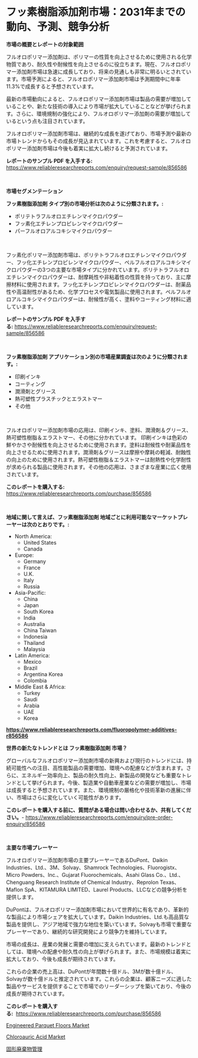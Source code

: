 <p><h1>フッ素樹脂添加剤市場：2031年までの動向、予測、競争分析</h1></p><p><strong>市場の概要とレポートの対象範囲</strong></p>
<p><p>フルオロポリマー添加剤は、ポリマーの性質を向上させるために使用される化学物質であり、耐久性や耐候性を向上させるのに役立ちます。現在、フルオロポリマー添加剤市場は急速に成長しており、将来の見通しも非常に明るいとされています。市場予測によると、フルオロポリマー添加剤市場は予測期間中に年率11.3%で成長すると予想されています。</p><p>最新の市場動向によると、フルオロポリマー添加剤市場は製品の需要が増加していることや、新たな技術の導入により市場が拡大していることなどが挙げられます。さらに、環境規制の強化により、フルオロポリマー添加剤の需要が増加しているという点も注目されています。</p><p>フルオロポリマー添加剤市場は、継続的な成長を遂げており、市場予測や最新の市場トレンドからもその成長が見込まれています。これを考慮すると、フルオロポリマー添加剤市場は今後も着実に拡大し続けると予測されています。</p></p>
<p><strong>レポートのサンプル PDF を入手する:</strong> <a href="https://www.reliableresearchreports.com/enquiry/request-sample/856586">https://www.reliableresearchreports.com/enquiry/request-sample/856586</a></p>
<p>&nbsp;</p>
<p><strong>市場セグメンテーション</strong></p>
<p><strong>フッ素樹脂添加剤 タイプ別の市場分析は次のように分類されます。:</strong></p>
<p><ul><li>ポリテトラフルオロエチレンマイクロパウダー</li><li>フッ素化エチレンプロピレンマイクロパウダー</li><li>パーフルオロアルコキシマイクロパウダー</li></ul></p>
<p>&nbsp;</p>
<p><p>フッ素化ポリマー添加剤市場は、ポリテトラフルオロエチレンマイクロパウダー、フッ化エチレンプロピレンマイクロパウダー、ペルフルオロアルコキシマイクロパウダーの3つの主要な市場タイプに分かれています。ポリテトラフルオロエチレンマイクロパウダーは、耐摩耗性や非粘着性の性質を持っており、主に摩擦材料に使用されます。フッ化エチレンプロピレンマイクロパウダーは、耐薬品性や高温耐性があるため、化学プロセスや電気製品に使用されます。ペルフルオロアルコキシマイクロパウダーは、耐候性が高く、塗料やコーティング材料に適しています。</p></p>
<p><strong>レポートのサンプル PDF を入手する:</strong>&nbsp;<a href="https://www.reliableresearchreports.com/enquiry/request-sample/856586">https://www.reliableresearchreports.com/enquiry/request-sample/856586</a></p>
<p>&nbsp;</p>
<p><strong> フッ素樹脂添加剤 アプリケーション別の市場産業調査は次のように分類されます。:</strong></p>
<p><ul><li>印刷インキ</li><li>コーティング</li><li>潤滑剤とグリース</li><li>熱可塑性プラスチックとエラストマー</li><li>その他</li></ul></p>
<p>&nbsp;</p>
<p><p>フルオロポリマー添加剤市場の応用は、印刷インキ、塗料、潤滑剤＆グリース、熱可塑性樹脂＆エラストマー、その他に分かれています。 印刷インキは色彩の鮮やかさや耐候性を向上させるために使用されます。塗料は耐候性や耐薬品性を向上させるために使用されます。潤滑剤＆グリースは摩擦や摩耗の軽減、耐蝕性の向上のために使用されます。熱可塑性樹脂＆エラストマーは耐熱性や化学耐性が求められる製品に使用されます。その他の応用は、さまざまな産業に広く使用されています。</p></p>
<p><strong>このレポートを購入する:</strong>&nbsp; <a href="https://www.reliableresearchreports.com/purchase/856586">https://www.reliableresearchreports.com/purchase/856586</a></p>
<p>&nbsp;</p>
<p><strong>地域に関して言えば、フッ素樹脂添加剤 地域ごとに利用可能なマーケットプレーヤーは次のとおりです。:</strong></p>
<p><ul>
    <li>
        North America:
        <ul>
            <li>United States</li>
            <li>Canada</li>
        </ul>
    </li>
    <li>
        Europe:
        <ul>
            <li>Germany</li>
            <li>France</li>
            <li>U.K.</li>
            <li>Italy</li>
            <li>Russia</li>
        </ul>
    </li>
    <li>
        Asia-Pacific:
        <ul>
            <li>China</li>
            <li>Japan</li>
            <li>South Korea</li>
            <li>India</li>
            <li>Australia</li>
            <li>China Taiwan</li>
            <li>Indonesia</li>
            <li>Thailand</li>
            <li>Malaysia</li>
        </ul>
    </li>
    <li>
        Latin America:
        <ul>
            <li>Mexico</li>
            <li>Brazil</li>
            <li>Argentina Korea</li>
            <li>Colombia</li>
        </ul>
    </li>
    <li>
        Middle East & Africa:
        <ul>
            <li>Turkey</li>
            <li>Saudi</li>
            <li>Arabia</li>
            <li>UAE</li>
            <li>Korea</li>
        </ul>
    </li>
    </ul></p>
<p><strong><a href="https://www.reliableresearchreports.com/fluoropolymer-additives-r856586">https://www.reliableresearchreports.com/fluoropolymer-additives-r856586</a></strong>&nbsp;</p>
<p><strong>世界の新たなトレンドとは フッ素樹脂添加剤 市場？</strong></p>
<p><p>グローバルなフルオロポリマー添加剤市場の新興および現行のトレンドには、持続可能性への注目、高性能製品の需要増加、環境への配慮などが含まれます。さらに、エネルギー効率向上、製品の耐久性向上、新製品の開発なども重要なトレンドとして挙げられます。今後、製造業や自動車産業などの需要が増加し、市場は成長すると予想されています。また、環境規制の厳格化や技術革新の進展に伴い、市場はさらに変化していく可能性があります。</p></p>
<p><strong>このレポートを購入する前に、質問がある場合は問い合わせるか、共有してください。</strong>- <a href="https://www.reliableresearchreports.com/enquiry/pre-order-enquiry/856586">https://www.reliableresearchreports.com/enquiry/pre-order-enquiry/856586</a></p>
<p>&nbsp;</p>
<p><strong>主要な市場プレーヤー</strong></p>
<p><p>フルオロポリマー添加剤市場の主要プレーヤーであるDuPont、Daikin Industries、Ltd.、3M、Solvay、Shamrock Technologies、Fluorogistx、Micro Powders、Inc.、Gujarat Fluorochemicals、Asahi Glass Co.、Ltd.、Chenguang Research Institute of Chemical Industry、Reprolon Texas、Maflon SpA、KITAMURA LIMITED、Laurel Products、LLCなどの競争分析を提供します。</p><p>DuPontは、フルオロポリマー添加剤市場において世界的に有名であり、革新的な製品により市場シェアを拡大しています。Daikin Industries、Ltd.も高品質な製品を提供し、アジア地域で強力な地位を築いています。Solvayも市場で重要なプレーヤーであり、継続的な研究開発により競争力を維持しています。</p><p>市場の成長は、産業の発展と需要の増加に支えられています。最新のトレンドとしては、環境への配慮や耐久性の向上が挙げられます。また、市場規模は着実に拡大しており、今後も成長が期待されています。</p><p>これらの企業の売上高は、DuPontが年間数十億ドル、3Mが数十億ドル、Solvayが数十億ドルと推定されています。これらの企業は、顧客ニーズに適した製品やサービスを提供することで市場でのリーダーシップを築いており、今後の成長が期待されています。</p></p>
<p><strong>このレポートを購入する:</strong>&nbsp;&nbsp;<a href="https://www.reliableresearchreports.com/purchase/856586">https://www.reliableresearchreports.com/purchase/856586</a></p>
<p><p><a href="https://metal-farmhouse-e95.notion.site/Engineered-Parquet-Floors-Market-Insights-Market-Players-and-Forecast-Till-2031-4d9833020e6142f88c0dc22d5ac70aab">Engineered Parquet Floors Market</a></p><p><a href="https://gratis-rainforest-2ca.notion.site/Chloroauric-Acid-Market-Size-Growth-Outlook-from-2024-to-2031-projecting-at-Market-s-Trends-Analys-bc2ffe5910914ee487970a2075b74f91">Chloroauric Acid Market</a></p><p><a href="https://medium.com/@peterpatel626/%E5%9B%BA%E4%BD%93%E5%BB%83%E6%A3%84%E7%89%A9%E7%AE%A1%E7%90%86%E5%B8%82%E5%A0%B4%E5%B1%95%E6%9C%9B-%E7%94%A3%E6%A5%AD%E6%A6%82%E8%A6%81%E3%81%A8%E4%BA%88%E6%B8%AC-2024%E5%B9%B4%E3%81%8B%E3%82%892031%E5%B9%B4-6b69c6e0e42d">固形廃棄物管理</a></p></p>